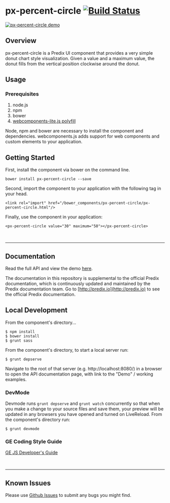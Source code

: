 # px-percent-circle [![Build Status](https://travis-ci.org/PredixDev/px-percent-circle.svg?branch=master)](https://travis-ci.org/PredixDev/px-percent-circle)
[![px-percent-circle demo](px-percent-circle.png?raw=true)](https://PredixDev.github.io/px-percent-circle/)

## Overview

px-percent-circle is a Predix UI component that provides a very simple donut chart style visualization. Given a value and a maximum value, the donut fills from the vertical position clockwise around the donut.

## Usage

### Prerequisites
1. node.js
2. npm
3. bower
4. [webcomponents-lite.js polyfill](https://github.com/webcomponents/webcomponentsjs)

Node, npm and bower are necessary to install the component and dependencies. webcomponents.js adds support for web components and custom elements to your application.

## Getting Started

First, install the component via bower on the command line.

```
bower install px-percent-circle --save
```

Second, import the component to your application with the following tag in your head.

```
<link rel="import" href="/bower_components/px-percent-circle/px-percent-circle.html"/>
```

Finally, use the component in your application:

```
<px-percent-circle value="30" maximum="50"></px-percent-circle>
```

<br />
<hr />

## Documentation

Read the full API and view the demo [here](https://PredixDev.github.io/px-percent-circle/px-percent-circle/).

The documentation in this repository is supplemental to the official Predix documentation, which is continuously updated and maintained by the Predix documentation team. Go to [http://predix.io](http://predix.io)  to see the official Predix documentation.


## Local Development

From the component's directory...

```
$ npm install
$ bower install
$ grunt sass
```

From the component's directory, to start a local server run:

```
$ grunt depserve
```

Navigate to the root of that server (e.g. http://localhost:8080/) in a browser to open the API documentation page, with link to the "Demo" / working examples.


### DevMode
Devmode runs `grunt depserve` and `grunt watch` concurrently so that when you make a change to your source files and save them, your preview will be updated in any browsers you have opened and turned on LiveReload.
From the component's directory run:

```
$ grunt devmode
```

### GE Coding Style Guide
[GE JS Developer's Guide](https://github.com/generalelectric/javascript)

<br />
<hr />

## Known Issues

Please use [Github Issues](https://github.com/PredixDev/px-percent-circle/issues) to submit any bugs you might find.

